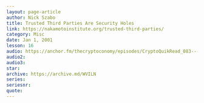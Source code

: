 ```yaml
---
layout: page-article
author: Nick Szabo
title: Trusted Third Parties Are Security Holes
link: https://nakamotoinstitute.org/trusted-third-parties/
category: Misc
date: Jan 1, 2001
lesson: 16
audio: https://anchor.fm/thecryptoconomy/episodes/CryptoQuikRead_083---Trusted-Third-Parties-are-Security-Holes-e2nds2/a-anfscg
audio2: 
audio3: 
star: 
archive: https://archive.md/WVILN
series: 
seriesnr: 
quote: 
---
```

